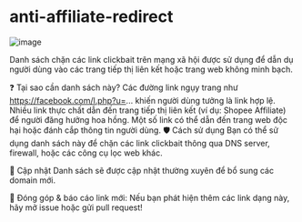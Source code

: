# anti-affiliate-redirect

![image](https://github.com/user-attachments/assets/8df95e32-99b3-4e2f-9a89-fda5d3acb7cf)

Danh sách chặn các link clickbait trên mạng xã hội được sử dụng để dẫn dụ người dùng vào các trang tiếp thị liên kết hoặc trang web không minh bạch.

❓ Tại sao cần danh sách này?
Các đường link ngụy trang như https://facebook.com/l.php?u=... khiến người dùng tưởng là link hợp lệ.
Nhiều link thực chất dẫn đến trang tiếp thị liên kết (ví dụ: Shopee Affiliate) để người đăng hưởng hoa hồng.
Một số link có thể dẫn đến trang web độc hại hoặc đánh cắp thông tin người dùng.
🛡 Cách sử dụng
Bạn có thể sử dụng danh sách này để chặn các link clickbait thông qua DNS server, firewall, hoặc các công cụ lọc web khác.

🔄 Cập nhật
Danh sách sẽ được cập nhật thường xuyên để bổ sung các domain mới.

📌 Đóng góp & báo cáo link mới: Nếu bạn phát hiện thêm các link dạng này, hãy mở issue hoặc gửi pull request!

